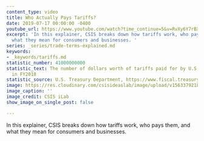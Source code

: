```yaml
---
content_type: video
title: Who Actually Pays Tariffs?
date: 2019-07-17 00:00:00 -0400
youtube_url: https://www.youtube.com/watch?time_continue=5&v=RvXy6Y7rBXA
excerpt: 'In this explainer, CSIS breaks down how tariffs work, who pays them, and
  what they mean for consumers and businesses. '
series: _series/trade-terms-explained.md
keywords:
- _keywords/tariffs.md
statistic_number: 41000000000
statistic_text: The number of dollars worth of tariffs paid for by U.S. importers
  in FY2018
statistic_source: U.S. Treasury Department, https://www.fiscal.treasury.gov/files/reports-statements/mts/mts0918.pdf
image: https://res.cloudinary.com/csisideaslab/image/upload/v1563379218/trade-guys/Capture-1.png
image_caption: ''
image_credit: CSIS iLab
show_image_on_single_post: false

---
```

In this explainer, CSIS breaks down how tariffs work, who pays them, and what they mean for consumers and businesses. 